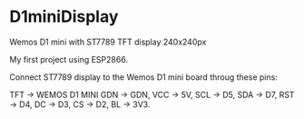 # D1miniDisplay
Wemos D1 mini with ST7789 TFT display 240x240px

My first project using ESP2866.

Connect ST7789 display to the Wemos D1 mini board throug these pins:

TFT  ->  WEMOS D1 MINI
GDN  ->  GDN,
VCC  ->  5V,
SCL  ->  D5,
SDA  ->  D7,
RST  ->  D4,
DC   ->  D3,
CS   ->  D2,
BL   ->  3V3.
